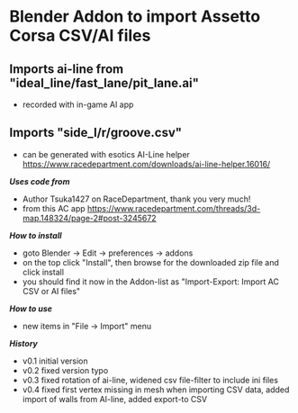 # Blender Addon to import Assetto Corsa CSV/AI files

## Imports ai-line from "ideal_line/fast_lane/pit_lane.ai"
 - recorded with in-game AI app

## Imports "side_l/r/groove.csv"
 - can be generated with esotics AI-Line helper https://www.racedepartment.com/downloads/ai-line-helper.16016/

***Uses code from***
 - Author Tsuka1427 on RaceDepartment, thank you very much!
 - from this AC app https://www.racedepartment.com/threads/3d-map.148324/page-2#post-3245672

***How to install***
 - goto Blender -> Edit -> preferences -> addons
 - on the top click "Install", then browse for the downloaded zip file and click install
 - you should find it now in the Addon-list as
   "Import-Export: Import AC CSV or AI files"

***How to use***
 - new items in "File -> Import" menu

***History***
 - v0.1 initial version
 - v0.2 fixed version typo
 - v0.3 fixed rotation of ai-line, widened csv file-filter to include ini files
 - v0.4 fixed first vertex missing in mesh when importing CSV data, added import of walls from AI-line, added export-to CSV
